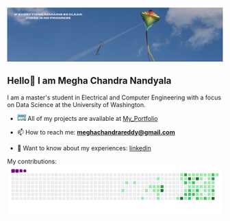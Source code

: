 ![](background.jfif)
## Hello👋 I am Megha Chandra Nandyala

I am a master's student in Electrical and Computer Engineering with a focus on Data Science at the University of Washington.

- <img src="typing.gif" width="20"/> All of my projects are available at [My_Portfolio](https://github.com/nvmcr/My_Portfolio)

- 📫 How to reach me: **meghachandrareddy@gmail.com**

- 📄 Want to know about my experiences: [linkedin](https://www.linkedin.com/in/meghachandra/)

My contributions:  
![Contributions](https://github.com/nvmcr/nvmcr/blob/output/github-contribution-grid-snake.gif)

